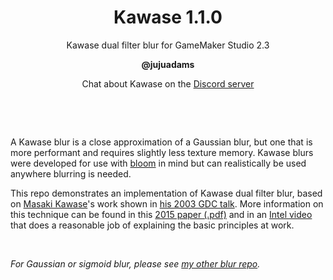 <h1 align="center">Kawase 1.1.0</h1>

<p align="center">Kawase dual filter blur for GameMaker Studio 2.3</p>

<p align="center"><b>@jujuadams</b></p>

<p align="center">Chat about Kawase on the <a href="https://discord.gg/8krYCqr">Discord server</a></p>

&nbsp;

&nbsp;

A Kawase blur is a close approximation of a Gaussian blur, but one that is more performant and requires slightly less texture memory. Kawase blurs were developed for use with [bloom](https://en.wikipedia.org/wiki/Bloom_(shader_effect)) in mind but can realistically be used anywhere blurring is needed.

This repo demonstrates an implementation of Kawase dual filter blur, based on [Masaki Kawase](https://www.mobygames.com/developer/sheet/view/developerId,180202/)'s work shown in [his 2003 GDC talk](http://genderi.org/frame-buffer-postprocessing-effects-in-double-s-t-e-a-l-wreckl.html). More information on this technique can be found in this [2015 paper (.pdf)](https://www.google.com/url?sa=t&rct=j&q=&esrc=s&source=web&cd=&ved=2ahUKEwiXnODw6sjrAhUmURUIHQGGCk8QFjABegQIBxAB&url=https%3A%2F%2Fcommunity.arm.com%2Fcfs-file%2F__key%2Fcommunityserver-blogs-components-weblogfiles%2F00-00-00-20-66%2Fsiggraph2015_2D00_mmg_2D00_marius_2D00_notes.pdf&usg=AOvVaw2otMNeBGkUDF69DPlh-jPz) and in an [Intel video](https://software.intel.com/content/www/us/en/develop/videos/improving-real-time-gpu-based-image-blur-algorithms-kawase-blur-and-moving-box-averages.html) that does a reasonable job of explaining the basic principles at work.

&nbsp;

*For Gaussian or sigmoid blur, please see [my other blur repo](https://github.com/JujuAdams/blurs).*
